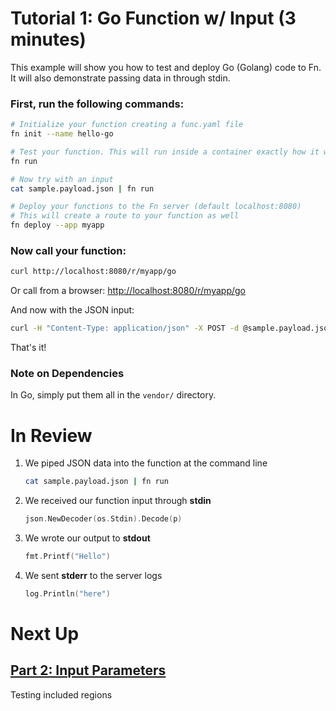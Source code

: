 # Tutorial 1: Go Function w/ Input (3 minutes)

This example will show you how to test and deploy Go (Golang) code to Fn. It will also demonstrate passing data in through stdin.

### First, run the following commands:

```sh
# Initialize your function creating a func.yaml file
fn init --name hello-go

# Test your function. This will run inside a container exactly how it will on the server
fn run

# Now try with an input
cat sample.payload.json | fn run

# Deploy your functions to the Fn server (default localhost:8080)
# This will create a route to your function as well
fn deploy --app myapp
```

### Now call your function:

```sh
curl http://localhost:8080/r/myapp/go
```

Or call from a browser: [http://localhost:8080/r/myapp/go](http://localhost:8080/r/myapp/go)

And now with the JSON input:

```sh
curl -H "Content-Type: application/json" -X POST -d @sample.payload.json http://localhost:8080/r/myapp/go
```

That's it!

### Note on Dependencies

In Go, simply put them all in the `vendor/` directory.

# In Review

1. We piped JSON data into the function at the command line
    ```sh
    cat sample.payload.json | fn run
    ```

2. We received our function input through **stdin**
    ```go
    json.NewDecoder(os.Stdin).Decode(p)
    ```

3. We wrote our output to **stdout**
    ```go
    fmt.Printf("Hello")
    ```

4. We sent **stderr** to the server logs
    ```go
    log.Println("here")
    ```


# Next Up
## [Part 2: Input Parameters](../../params)

Testing included regions
